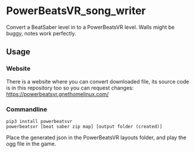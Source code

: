 # PowerBeatsVR_song_writer
Convert a BeatSaber level in to a PowerBeatsVR level.
Walls might be buggy, notes work perfectly.


## Usage

### Website
There is a website where you can convert downloaded file, its source code is in this repository too so you can request changes:
https://powerbeatsvr.gnethomelinux.com/

### Commandline

```
pip3 install powerbeatsvr
powerbeatsvr [beat saber zip map] [output folder (created)]
```

Place the generated json in the PowerBeatsVR layouts folder, and play the ogg file in the game.
